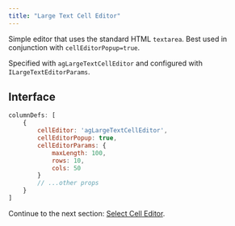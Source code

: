 ```yaml
---
title: "Large Text Cell Editor"
---
```


Simple editor that uses the standard HTML `textarea`. Best used in conjunction with `cellEditorPopup=true`.

Specified with `agLargeTextCellEditor` and configured with `ILargeTextEditorParams`.

<grid-example title='Large Text Editor' name='large-text-editor' type='generated' options='{ "modules": ["clientside"] }'></grid-example>

## Interface

<interface-documentation interfaceName='ILargeTextEditorParams' names='["maxLength","rows","cols"]'></interface-documentation>

```js
columnDefs: [
    {
        cellEditor: 'agLargeTextCellEditor',
        cellEditorPopup: true,
        cellEditorParams: {
            maxLength: 100,
            rows: 10,
            cols: 50
        }
        // ...other props
    }
]
``````

Continue to the next section: [Select Cell Editor](../provided-cell-editors-select/).